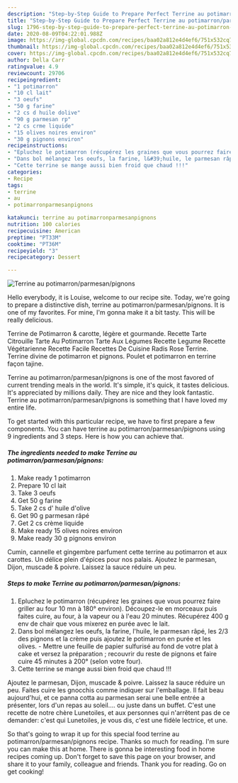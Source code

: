 ```yaml
---
description: "Step-by-Step Guide to Prepare Perfect Terrine au potimarron/parmesan/pignons"
title: "Step-by-Step Guide to Prepare Perfect Terrine au potimarron/parmesan/pignons"
slug: 1796-step-by-step-guide-to-prepare-perfect-terrine-au-potimarron-parmesan-pignons
date: 2020-08-09T04:22:01.988Z
image: https://img-global.cpcdn.com/recipes/baa02a812e4d4ef6/751x532cq70/terrine-au-potimarronparmesanpignons-photo-principale-de-la-recette.jpg
thumbnail: https://img-global.cpcdn.com/recipes/baa02a812e4d4ef6/751x532cq70/terrine-au-potimarronparmesanpignons-photo-principale-de-la-recette.jpg
cover: https://img-global.cpcdn.com/recipes/baa02a812e4d4ef6/751x532cq70/terrine-au-potimarronparmesanpignons-photo-principale-de-la-recette.jpg
author: Della Carr
ratingvalue: 4.9
reviewcount: 29706
recipeingredient:
- "1 potimarron"
- "10 cl lait"
- "3 oeufs"
- "50 g farine"
- "2 cs d huile dolive"
- "90 g parmesan rp"
- "2 cs crme liquide"
- "15 olives noires environ"
- "30 g pignons environ"
recipeinstructions:
- "Epluchez le potimarron (récupérez les graines que vous pourrez faire griller au four 10 mn à 180° environ). Découpez-le en morceaux puis faites cuire, au four, à la vapeur ou à l&#39;eau 20 minutes. Récupérez 400 g env de chair que vous mixerez en purée avec le lait."
- "Dans bol mélangez les oeufs, la farine, l&#39;huile, le parmesan râpé, les 2/3 des pignons et la crème puis ajoutez le potimarron en purée et les olives. Mettre une feuille de papier sulfurisé au fond de votre plat à cake et versez la préparation ; recouvrir du reste de pignons et faire cuire 45 minutes à 200° (selon votre four)."
- "Cette terrine se mange aussi bien froid que chaud !!!"
categories:
- Recipe
tags:
- terrine
- au
- potimarronparmesanpignons

katakunci: terrine au potimarronparmesanpignons 
nutrition: 100 calories
recipecuisine: American
preptime: "PT33M"
cooktime: "PT36M"
recipeyield: "3"
recipecategory: Dessert

---
```



![Terrine au potimarron/parmesan/pignons](https://img-global.cpcdn.com/recipes/baa02a812e4d4ef6/751x532cq70/terrine-au-potimarronparmesanpignons-photo-principale-de-la-recette.jpg)

Hello everybody, it is Louise, welcome to our recipe site. Today, we're going to prepare a distinctive dish, terrine au potimarron/parmesan/pignons. It is one of my favorites. For mine, I'm gonna make it a bit tasty. This will be really delicious.

Terrine de Potimarron &amp; carotte, légère et gourmande. Recette Tarte Citrouille Tarte Au Potimarron Tarte Aux Légumes Recette Legume Recette Végétarienne Recette Facile Recettes De Cuisine Radis Rose Terrine. Terrine divine de potimarron et pignons. Poulet et potimarron en terrine façon tajine.

Terrine au potimarron/parmesan/pignons is one of the most favored of current trending meals in the world. It's simple, it's quick, it tastes delicious. It's appreciated by millions daily. They are nice and they look fantastic. Terrine au potimarron/parmesan/pignons is something that I have loved my entire life.


To get started with this particular recipe, we have to first prepare a few components. You can have terrine au potimarron/parmesan/pignons using 9 ingredients and 3 steps. Here is how you can achieve that.

<!--inarticleads1-->

##### The ingredients needed to make Terrine au potimarron/parmesan/pignons:

1. Make ready 1 potimarron
1. Prepare 10 cl lait
1. Take 3 oeufs
1. Get 50 g farine
1. Take 2 cs d&#39; huile d&#39;olive
1. Get 90 g parmesan râpé
1. Get 2 cs crème liquide
1. Make ready 15 olives noires environ
1. Make ready 30 g pignons environ


Cumin, cannelle et gingembre parfument cette terrine au potimarron et aux carottes. Un délice plein d&#39;épices pour nos palais. Ajoutez le parmesan, Dijon, muscade &amp; poivre. Laissez la sauce réduire un peu. 

<!--inarticleads2-->

##### Steps to make Terrine au potimarron/parmesan/pignons:

1. Epluchez le potimarron (récupérez les graines que vous pourrez faire griller au four 10 mn à 180° environ). Découpez-le en morceaux puis faites cuire, au four, à la vapeur ou à l&#39;eau 20 minutes. Récupérez 400 g env de chair que vous mixerez en purée avec le lait.
1. Dans bol mélangez les oeufs, la farine, l&#39;huile, le parmesan râpé, les 2/3 des pignons et la crème puis ajoutez le potimarron en purée et les olives. - Mettre une feuille de papier sulfurisé au fond de votre plat à cake et versez la préparation ; recouvrir du reste de pignons et faire cuire 45 minutes à 200° (selon votre four).
1. Cette terrine se mange aussi bien froid que chaud !!!


Ajoutez le parmesan, Dijon, muscade &amp; poivre. Laissez la sauce réduire un peu. Faites cuire les gnocchis comme indiquer sur l&#39;emballage. Il fait beau aujourd&#39;hui, et ce panna cotta au parmesan serai une belle entrée a présenter, lors d&#39;un repas au soleil…. ou juste dans un buffet. C&#39;est une recette de notre chère Lunetoiles, et aux personnes qui n&#39;arrêtent pas de ce demander: c&#39;est qui Lunetoiles, je vous dis, c&#39;est une fidèle lectrice, et une. 

So that's going to wrap it up for this special food terrine au potimarron/parmesan/pignons recipe. Thanks so much for reading. I'm sure you can make this at home. There is gonna be interesting food in home recipes coming up. Don't forget to save this page on your browser, and share it to your family, colleague and friends. Thank you for reading. Go on get cooking!
